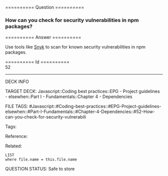 ========== Question ==========  

### How can you check for security vulnerabilities in npm packages?  

========== Answer ==========  

Use tools like [Snyk](https://snyk.io/test?utm_source=risingstack_blog) to scan for known security vulnerabilities in npm packages.

========== Id ==========  
52

---

DECK INFO

TARGET DECK: Javascript::Coding best practices::EPG - Project guidelines - elsewhen::Part I - Fundamentals::Chapter 4 - Dependencies

FILE TAGS: #Javascript::#Coding-best-practices::#EPG-Project-guidelines-elsewhen::#Part-I-Fundamentals::#Chapter-4-Dependencies::#52-How-can-you-check-for-security-vulnerabili

Tags:

Reference:

Related:

```dataview
LIST
where file.name = this.file.name
```

QUESTION STATUS: Safe to store
